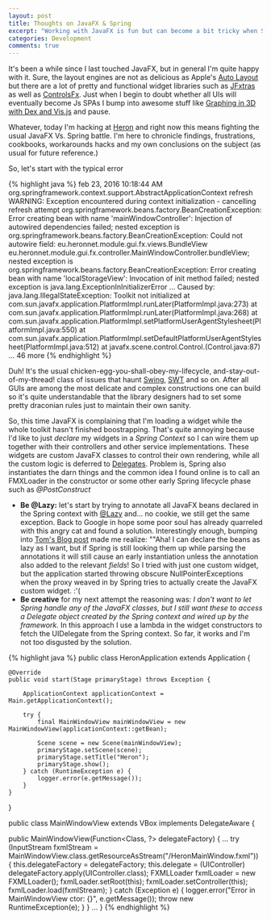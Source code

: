 ```yaml
---
layout: post
title: Thoughts on JavaFX & Spring
excerpt: "Working with JavaFX is fun but can become a bit tricky when Spring is involved"
categories: Development
comments: true
---
```


It's been a while since I last touched JavaFX, but in general I'm quite happy with it. Sure, the layout engines are not as delicious as Apple's [Auto Layout](https://developer.apple.com/library/ios/documentation/UserExperience/Conceptual/AutolayoutPG/index.html) but there are a lot of pretty and functional widget libraries such as [JFxtras](http://jfxtras.org/) as well as [ControlsFx](http://fxexperience.com/controlsfx/). Just when I begin to doubt whether all UIs will eventually become Js SPAs I bump into awesome stuff like [Graphing in 3D with Dex and Vis.js](https://dexvis.wordpress.com/2016/02/21/graphing-in-3d-with-dex-and-vis-js/) and pause.

Whatever, today I'm hacking at [Heron](https://github.com/ecausarano/heron) and right now this means fighting the usual JavaFX Vs. Spring battle. I'm here to chronicle findings, frustrations, cookbooks, workarounds hacks and my own conclusions on the subject (as usual for future reference.)

So, let's start with the typical error

{% highlight java %}
feb 23, 2016 10:18:44 AM org.springframework.context.support.AbstractApplicationContext refresh
WARNING: Exception encountered during context initialization - cancelling refresh attempt
org.springframework.beans.factory.BeanCreationException: Error creating bean with name 'mainWindowController': Injection of autowired dependencies failed; nested exception is org.springframework.beans.factory.BeanCreationException: Could not autowire field: eu.heronnet.module.gui.fx.views.BundleView eu.heronnet.module.gui.fx.controller.MainWindowController.bundleView; nested exception is org.springframework.beans.factory.BeanCreationException: Error creating bean with name 'localStorageView': Invocation of init method failed; nested exception is java.lang.ExceptionInInitializerError
...
Caused by: java.lang.IllegalStateException: Toolkit not initialized
	at com.sun.javafx.application.PlatformImpl.runLater(PlatformImpl.java:273)
	at com.sun.javafx.application.PlatformImpl.runLater(PlatformImpl.java:268)
	at com.sun.javafx.application.PlatformImpl.setPlatformUserAgentStylesheet(PlatformImpl.java:550)
	at com.sun.javafx.application.PlatformImpl.setDefaultPlatformUserAgentStylesheet(PlatformImpl.java:512)
	at javafx.scene.control.Control.<clinit>(Control.java:87)
	... 46 more
{% endhighlight %}

Duh! It's the usual chicken-egg-you-shall-obey-my-lifecycle, and-stay-out-of-my-thread! class of issues that haunt [Swing](https://docs.oracle.com/javase/tutorial/uiswing/concurrency/index.html), [SWT](http://help.eclipse.org/mars/index.jsp?topic=%2Forg.eclipse.platform.doc.isv%2Fguide%2Fswt_threading.htm) and so on. After all GUIs are among the most delicate and complex constructions one can build so it's quite understandable that the library designers had to set some pretty draconian rules just to maintain their own sanity.

So, this time JavaFX is complaining that I'm loading a widget while the whole toolkit hasn't finished boostrapping. That's quite annoying because I'd like to just _declare_ my widgets in a _Spring Context_ so I can wire them up together with their controllers and other service implementations. These widgets are custom JavaFX classes to control their own rendering, while all the custom logic is deferred to [Delegates](https://developer.apple.com/library/mac/documentation/General/Conceptual/CocoaEncyclopedia/DelegatesandDataSources/DelegatesandDataSources.html#//apple_ref/doc/uid/TP40010810-CH11). Problem is, Spring also instantiates the darn things and the common idea I found online is to call an FMXLoader in the constructor or some other early Spring lifecycle phase such as _@PostConstruct_

* **Be @Lazy:** let's start by trying to annotate all JavaFX beans declared in the Spring context with [@Lazy](https://docs.spring.io/spring/docs/current/javadoc-api/org/springframework/context/annotation/Lazy.html) and... no cookie, we still get the same exception. Back to Google in hope some poor soul has already quarreled with this angry cat and found a solution. Interestingly enough, bumping into [Tom's Blog post](http://zezutom.blogspot.nl/2014/01/spring-series-part-4-lazy-on-injection.html) made me realize: ""Aha! I can declare the beans as lazy as I want, but if Spring is still looking them up while parsing the annotations it will still cause an early instantiation unless the annotation also added to the relevant _fields_! So I tried with just one custom widget, but the application started throwing obscure NullPointerExceptions when the proxy weaved in by Spring tries to actually create the JavaFX custom widget. :'(
* **Be creative** for my next attempt the reasoning was: _I don't want to let Spring handle any of the JavaFX classes, but I still want these to access a Delegate object created by the Spring context and wired up by the framework._ In this approach I use a lambda in the widget constructors to fetch the UIDelegate from the Spring context. So far, it works and I'm not too disgusted by the solution.

{% highlight java %}
public class HeronApplication extends Application {

    @Override
    public void start(Stage primaryStage) throws Exception {

        ApplicationContext applicationContext = Main.getApplicationContext();

        try {
            final MainWindowView mainWindowView = new MainWindowView(applicationContext::getBean);

            Scene scene = new Scene(mainWindowView);
            primaryStage.setScene(scene);
            primaryStage.setTitle("Heron");
            primaryStage.show();
        } catch (RuntimeException e) {
            logger.error(e.getMessage());
        }
    }

}

public class MainWindowView extends VBox implements DelegateAware<UIController> {

public MainWindowView(Function<Class, ?> delegateFactory) {
...
        try (InputStream fxmlStream = MainWindowView.class.getResourceAsStream("/HeronMainWindow.fxml")) {
            this.delegateFactory = delegateFactory;
            this.delegate = (UIController) delegateFactory.apply(UIController.class);
            FXMLLoader fxmlLoader = new FXMLLoader();
            fxmlLoader.setRoot(this);
            fxmlLoader.setController(this);
            fxmlLoader.load(fxmlStream);
        } catch (Exception e) {
            logger.error("Error in MainWindowView ctor: {}", e.getMessage());
            throw new RuntimeException(e);
        }
    }
...
}
{% endhighlight %}
